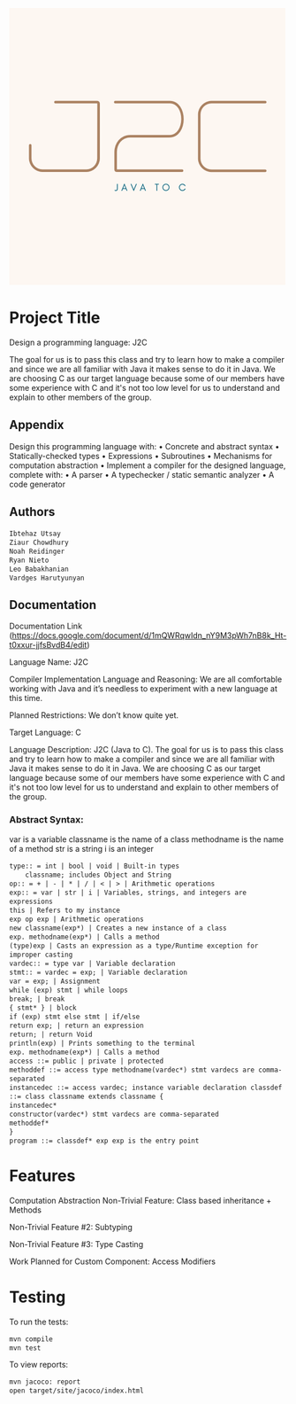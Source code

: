 ![Logo](images/J2Clogo.png)


# Project Title


Design a programming language: J2C

The goal for us is to pass this class and try to learn how to make a compiler and since we are all familiar with Java it makes sense to do it in Java. We are choosing C as our target language because some of our members have some experience with C and it's not too low level for us to understand and explain to other members of the group.

## Appendix

Design this programming language with:
    • Concrete and abstract syntax
    • Statically-checked types
    • Expressions
    • Subroutines
    • Mechanisms for computation abstraction
• Implement a compiler for the designed language, complete with:
    • A parser
    • A typechecker / static semantic analyzer
    • A code generator

## Authors

    Ibtehaz Utsay
    Ziaur Chowdhury
    Noah Reidinger
    Ryan Nieto
    Leo Babakhanian
    Vardges Harutyunyan

## Documentation

Documentation Link (<https://docs.google.com/document/d/1mQWRqwIdn_nY9M3pWh7nB8k_Ht-t0xxur-jjfsBvdB4/edit>)

Language Name: J2C

Compiler Implementation Language and Reasoning: We are all comfortable working with Java and it’s needless to experiment with a new language at this time.

Planned Restrictions: We don’t know quite yet.

Target Language: C

Language Description: J2C (Java to C). The goal for us is to pass this class and try to learn how to make a compiler and since we are all familiar with Java it makes sense to do it in Java. We are choosing C as our target language because some of our members have some experience with C and it's not too low level for us to understand and explain to other members of the group.

<h3>Abstract Syntax:</h3>
var is a variable
classname is the name of a class
methodname is the name of a method
str is a string
i is an integer

```
type:: = int | bool | void | Built-in types
    classname; includes Object and String
op:: = + | - | * | / | < | > | Arithmetic operations
exp:: = var | str | i | Variables, strings, and integers are expressions
this | Refers to my instance
exp op exp | Arithmetic operations
new classname(exp*) | Creates a new instance of a class
exp. methodname(exp*) | Calls a method
(type)exp | Casts an expression as a type/Runtime exception for improper casting
vardec:: = type var | Variable declaration
stmt:: = vardec = exp; | Variable declaration
var = exp; | Assignment
while (exp) stmt | while loops
break; | break
{ stmt* } | block
if (exp) stmt else stmt | if/else
return exp; | return an expression
return; | return Void
println(exp) | Prints something to the terminal
exp. methodname(exp*) | Calls a method
access ::= public | private | protected
methoddef ::= access type methodname(vardec*) stmt vardecs are comma-separated 
instancedec ::= access vardec; instance variable declaration classdef ::= class classname extends classname {
instancedec* 
constructor(vardec*) stmt vardecs are comma-separated 
methoddef*
} 
program ::= classdef* exp exp is the entry point

```

# Features

Computation Abstraction Non-Trivial Feature: Class based inheritance + Methods

Non-Trivial Feature #2: Subtyping

Non-Trivial Feature #3: Type Casting

Work Planned for Custom Component: Access Modifiers

# Testing

To run the tests:

```
mvn compile
mvn test
```
To view reports: 
```
mvn jacoco: report
open target/site/jacoco/index.html
```
